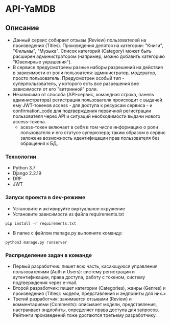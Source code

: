 # API-YaMDB
## Описание
- Данный сервис собирает отзывы (Review) пользователей на произведения (Titles). Произведения делятся на категории: "Книги", "Фильмы", "Музыка". Список категорий (Category) может быть расширен администратором (например, можно добавить категорию "Ювелирные украшения").
- В сервисе предусмотрены разные наборы разрешений на действия в зависимости от роли пользоателя: администратор, модератор, просто пользователь. Предусмотрен особый тип \- суперпользователь, у которого есть все разрешения вне зависимости от его "витринной" роли.
- Независимо от способа (API-сервис, командная строка, панель администратора) регистрация пользователя происходит с выдачей ему JWT-токенов access \- для доступа к ресурсам сервиса \- и confirmation_code для подтверждения первичной регистрации пользователя через API и ситуаций необходимости выдачи нового access-токена.
  -  acess-токен включает в себя в том числе информацию о роли пользователя и его статусе суперюзера; таким образом в сервис заложена возможность идентифицации прав пользователя без обращения к БД.

### Технологии
- Python 3.7
- Django 2.2.19
- DRF
- JWT
### Запуск проекта в dev-режиме
- Установите и активируйте виртуальное окружение
- Установите зависимости из файла requirements.txt
```
pip install -r requirements.txt
``` 
- В папке с файлом manage.py выполните команду:
```
python3 manage.py runserver
```
### Распределение задач в команде

- Первый разработчик:
пишет всю часть, касающуюся управления пользователями (Auth и Users): систему регистрации и аутентификации, права доступа, работу с токеном, систему подтверждения через e-mail.
- Второй разработчик:
пишет категории (Categories), жанры (Genres) и произведения (Titles): модели, представления и эндпойнты для них.»
- Третий разработчик:
занимается отзывами (Review) и комментариями (Comments): описывает модели, представления, настраивает эндпойнты, определяет права доступа для запросов. Рейтинги произведений тоже достаются третьему разработчику. 
